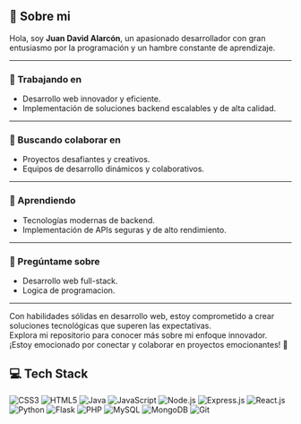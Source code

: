 ## 💫 Sobre mi
Hola, soy **Juan David Alarcón**, un apasionado desarrollador con gran entusiasmo por la programación y un hambre constante de aprendizaje.

---

### 🔭 Trabajando en
- Desarrollo web innovador y eficiente.
- Implementación de soluciones backend escalables y de alta calidad.

---

### 👯 Buscando colaborar en
- Proyectos desafiantes y creativos.
- Equipos de desarrollo dinámicos y colaborativos.

---

### 🌱 Aprendiendo
- Tecnologías modernas de backend.
- Implementación de APIs seguras y de alto rendimiento.

---

### 💬 Pregúntame sobre
- Desarrollo web full-stack.
- Logica de programacion.

---

Con habilidades sólidas en desarrollo web, estoy comprometido a crear soluciones tecnológicas que superen las expectativas.  
Explora mi repositorio para conocer más sobre mi enfoque innovador.  
¡Estoy emocionado por conectar y colaborar en proyectos emocionantes! 🚀

## 💻 Tech Stack
![CSS3](https://img.shields.io/badge/CSS3-1572B6?style=for-the-badge&logo=css3&logoColor=white)
![HTML5](https://img.shields.io/badge/HTML5-E34F26?style=for-the-badge&logo=html5&logoColor=white)
![Java](https://img.shields.io/badge/Java-ED8B00?style=for-the-badge&logo=java&logoColor=white)
![JavaScript](https://img.shields.io/badge/JavaScript-F7DF1E?style=for-the-badge&logo=javascript&logoColor=black)
![Node.js](https://img.shields.io/badge/Node.js-339933?style=for-the-badge&logo=node.js&logoColor=white)
![Express.js](https://img.shields.io/badge/Express.js-000000?style=for-the-badge&logo=express&logoColor=white)
![React.js](https://img.shields.io/badge/React.js-20232A?style=for-the-badge&logo=react&logoColor=61DAFB)
![Python](https://img.shields.io/badge/Python-3776AB?style=for-the-badge&logo=python&logoColor=white)
![Flask](https://img.shields.io/badge/Flask-000000?style=for-the-badge&logo=flask&logoColor=white)
![PHP](https://img.shields.io/badge/PHP-777BB4?style=for-the-badge&logo=php&logoColor=white)
![MySQL](https://img.shields.io/badge/MySQL-4479A1?style=for-the-badge&logo=mysql&logoColor=white)
![MongoDB](https://img.shields.io/badge/MongoDB-4EA94B?style=for-the-badge&logo=mongodb&logoColor=white)
![Git](https://img.shields.io/badge/Git-F05033?style=for-the-badge&logo=git&logoColor=white)

